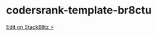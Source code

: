 # codersrank-template-br8ctu

[Edit on StackBlitz ⚡️](https://stackblitz.com/edit/codersrank-template-br8ctu)